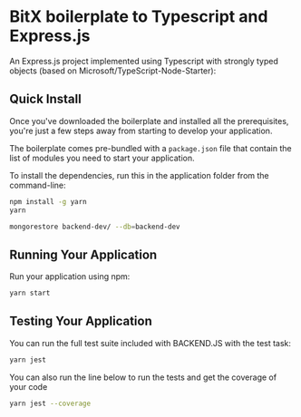 BitX boilerplate to Typescript and Express.js 
=========================

An Express.js project implemented using Typescript with strongly typed objects (based on Microsoft/TypeScript-Node-Starter):

## Quick Install

Once you've downloaded the boilerplate and installed all the prerequisites, you're just a few steps away from starting to develop your application.

The boilerplate comes pre-bundled with a `package.json` file that contain the list of modules you need to start your application.

To install the dependencies, run this in the application folder from the command-line:

```bash
npm install -g yarn
yarn

mongorestore backend-dev/ --db=backend-dev
```

## Running Your Application

Run your application using npm:

```bash
yarn start
```

## Testing Your Application

You can run the full test suite included with BACKEND.JS with the test task:

```bash
yarn jest
```

You can also run the line below to run the tests and get the coverage of your code

```bash
yarn jest --coverage
```
